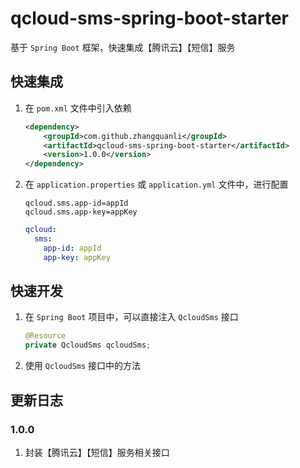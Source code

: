 # qcloud-sms-spring-boot-starter
基于 `Spring Boot` 框架，快速集成【腾讯云】【短信】服务

## 快速集成
1. 在 `pom.xml` 文件中引入依赖
    ```xml
    <dependency>
        <groupId>com.github.zhangquanli</groupId>
        <artifactId>qcloud-sms-spring-boot-starter</artifactId>
        <version>1.0.0</version>
    </dependency>
    ```
2. 在 `application.properties` 或 `application.yml` 文件中，进行配置
    ```properties
    qcloud.sms.app-id=appId
    qcloud.sms.app-key=appKey
    ```
    ```yaml
    qcloud:
      sms:
        app-id: appId
        app-key: appKey
    ```

## 快速开发
1. 在 `Spring Boot` 项目中，可以直接注入 `QcloudSms` 接口
    ```java
    @Resource
    private QcloudSms qcloudSms;
    ```
2. 使用 `QcloudSms` 接口中的方法

## 更新日志
### 1.0.0
1. 封装【腾讯云】【短信】服务相关接口